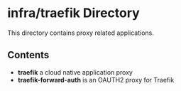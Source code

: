 # infra/traefik Directory

This directory contains proxy related applications.

## Contents

- **traefik** a cloud native application proxy
- **traefik-forward-auth** is an OAUTH2 proxy for Traefik

